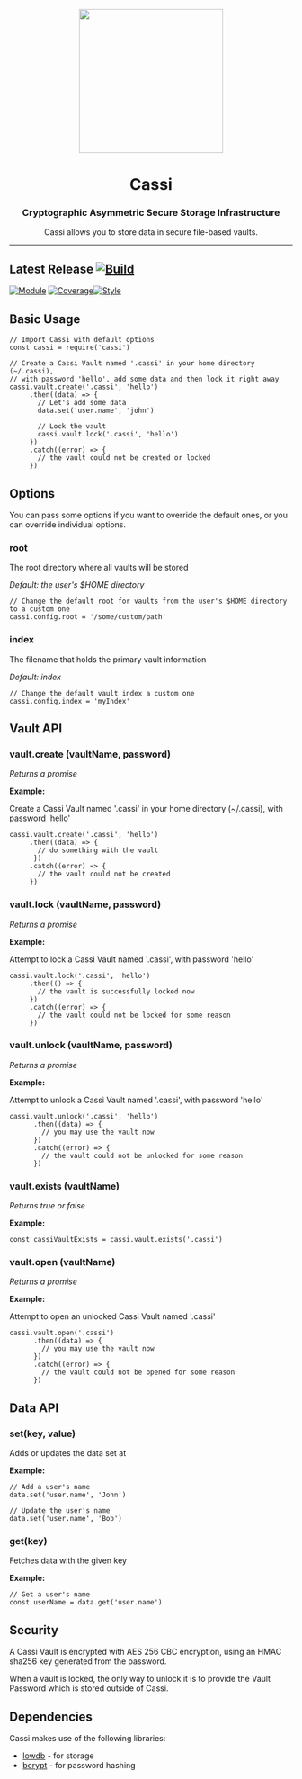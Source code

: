 <p align="center">
<img src="https://raw.githubusercontent.com/idancali/cassi/master/logo.png" width="256px">
</p>

<h1 align="center"> Cassi </h1>
<h3 align="center"> Cryptographic Asymmetric Secure Storage Infrastructure </h3>
<p align="center"> Cassi allows you to store data in secure file-based vaults. </p>
<hr/>

## Latest Release [![Build](https://circleci.com/gh/idancali/cassi.svg?style=svg)](https://circleci.com/gh/idancali/cassi)

[![Module](https://img.shields.io/npm/v/cassi.svg)](https://www.npmjs.com/package/cassi)
[![Coverage](https://api.codeclimate.com/v1/badges/bf84c59ee363bce19c4a/test_coverage)](https://codeclimate.com/github/idancali/cassi/test_coverage)[![Style](https://img.shields.io/badge/code%20style-standard-brightgreen.svg)](http://standardjs.com)

## Basic Usage

```
// Import Cassi with default options
const cassi = require('cassi')

// Create a Cassi Vault named '.cassi' in your home directory (~/.cassi),
// with password 'hello', add some data and then lock it right away
cassi.vault.create('.cassi', 'hello')
     .then((data) => {
       // Let's add some data
       data.set('user.name', 'john')

       // Lock the vault
       cassi.vault.lock('.cassi', 'hello')
     })
     .catch((error) => {
       // the vault could not be created or locked
     })
```

## Options

You can pass some options if you want to override the default ones, or you can override individual options.

### root

The root directory where all vaults will be stored

*Default: the user's $HOME directory*

```
// Change the default root for vaults from the user's $HOME directory to a custom one
cassi.config.root = '/some/custom/path'
```

### index

The filename that holds the primary vault information

*Default: index*

```
// Change the default vault index a custom one
cassi.config.index = 'myIndex'
```

## Vault API

### vault.create (vaultName, password)

*Returns a promise*

**Example:**

Create a Cassi Vault named '.cassi' in your home directory (~/.cassi),
with password 'hello'

```
cassi.vault.create('.cassi', 'hello')
     .then((data) => {
       // do something with the vault
      })
     .catch((error) => {
       // the vault could not be created
     })
```

### vault.lock (vaultName, password)

*Returns a promise*

**Example:**

Attempt to lock a Cassi Vault named '.cassi', with password 'hello'

```
cassi.vault.lock('.cassi', 'hello')
     .then(() => {
       // the vault is successfully locked now
     })
     .catch((error) => {
       // the vault could not be locked for some reason
     })
```

### vault.unlock (vaultName, password)

*Returns a promise*

**Example:**

Attempt to unlock a Cassi Vault named '.cassi', with password 'hello'

```
cassi.vault.unlock('.cassi', 'hello')
      .then((data) => {
        // you may use the vault now
      })
      .catch((error) => {
        // the vault could not be unlocked for some reason
      })
```

### vault.exists (vaultName)

*Returns true or false*

**Example:**

```
const cassiVaultExists = cassi.vault.exists('.cassi')
```

### vault.open (vaultName)

*Returns a promise*

**Example:**

Attempt to open an unlocked Cassi Vault named '.cassi'

```
cassi.vault.open('.cassi')
      .then((data) => {
        // you may use the vault now
      })
      .catch((error) => {
        // the vault could not be opened for some reason
      })
```

## Data API

### set(key, value)

Adds or updates the data set at

**Example:**

```
// Add a user's name
data.set('user.name', 'John')

// Update the user's name
data.set('user.name', 'Bob')
```

### get(key)

Fetches data with the given key

**Example:**

```
// Get a user's name
const userName = data.get('user.name')
```

## Security

A Cassi Vault is encrypted with AES 256 CBC encryption, using an HMAC sha256 key generated from the password.

When a vault is locked, the only way to unlock it is to provide the Vault Password which is stored outside of Cassi.

## Dependencies

Cassi makes use of the following libraries:

* [lowdb](https://github.com/typicode/lowdb) - for storage
* [bcrypt](https://github.com/kelektiv/node.bcrypt.js) - for password hashing

